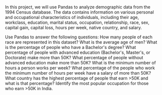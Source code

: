 
In this project,
we will use Pandas to analyze demographic data from the 1994 Census database. The data contains information on various personal and occupational characteristics of individuals, including their age, workclass, education, marital status, occupation, relationship, race, sex, capital gain, capital loss, hours per week, native country, and salary.

Use Pandas to answer the following questions:
How many people of each race are represented in this dataset?
What is the average age of men?
What is the percentage of people who have a Bachelor's degree?
What percentage of people with advanced education (Bachelor's, Master's, or Doctorate) make more than 50K?
What percentage of people without advanced education make more than 50K?
What is the minimum number of hours a person works per week?
What percentage of the people who work the minimum number of hours per week have a salary of more than 50K?
What country has the highest percentage of people that earn >50K and what is that percentage?
Identify the most popular occupation for those who earn >50K in India.
